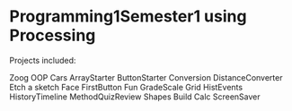 # Programming1Semester1 using Processing

Projects included:

Zoog
OOP Cars
ArrayStarter
ButtonStarter
Conversion
DistanceConverter
Etch a sketch
Face
FirstButton
Fun 
GradeScale
Grid
HistEvents
HistoryTimeline
MethodQuizReview
Shapes
Build Calc
ScreenSaver
